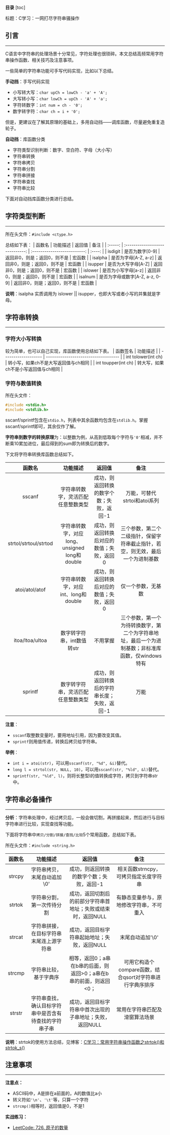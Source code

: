 **目录**
[toc]

标题：C学习：一网打尽字符串骚操作

## 引言
----
C语言中字符串的处理场景十分常见，字符处理也很琐碎。本文总结高频常用字符串操作函数、相关技巧及注意事项。

一些简单的字符串功能可手写代码实现，比如以下总结。

**手动挡**：手写代码实现
 - 小写转大写：`char upCh = lowCh - 'a' + 'A';` 
 - 大写转小写：`char lowCh = upCh - 'A' +
   'a'; `
 - 字符转数字：`int num = ch - '0';` 
 - 数字转字符：`char ch = i + '0';`

但是，更建议在了解其原理的基础上，多用自动挡——调库函数，尽量避免重复造轮子。

**自动挡**：库函数分类
 - 字符类型识别判断：数字、空白符、字母（大小写） 
 - 字符串转换 
 - 字符串拷贝
 - 字符串分割 
 - 字符串拼接 
 - 字符串查找 
 - 字符串比较 

下面对自动挡库函数分类进行总结。
## 字符类型判断
---
所在头文件：`#include <ctype.h>`

总结如下表：
| 函数名  |            功能描述             |            返回值            |  备注  |
| :-----: | :-----------------------------: | :--------------------------: | :----: |
| isdigit |         是否为数字[0-9]         | 返回非0，则是；返回0，则不是 | 宏函数 |
| isalpha |      是否为字母[A-Z, a-z]       | 返回非0，则是；返回0，则不是 | 宏函数 |
| isupper |       是否为大写字母[A-Z]       | 返回非0，则是；返回0，则不是 | 宏函数 |
| islower |       是否为小写字母[a-z]       | 返回非0，则是；返回0，则不是 | 宏函数 |
| isalnum | 是否为字母或数字[A-Z, a-z, 0-9] | 返回非0，则是；返回0，则不是 | 宏函数 |


**说明**：isalpha 实质调用为 islower || isupper，也即大写或者小写的并集就是字母。





## 字符串转换
----

### 字符大小写转换
较为简单，也可以自己实现，库函数使用总结如下表。
| 函数签名 | 功能描述 |
| ------------------- | ------------------------------------ |
| int tolower(int ch) | 转小写，如果ch不是大写返回值与ch相同 |
| int toupper(int ch) | 转大写，如果ch不是小写返回值与ch相同 |
### 字符与数值转换
所在头文件：
```c
#include <stdio.h>
#include <stdlib.h>
```
sscanf/sprintf包含在`stdio.h`，列表中其余函数均包含在`stdlib.h`。掌握sscanf/sprintf即可，其余仅作了解。

**字符串到数字的转换原理**为：以整数为例，从高到低取每个字符与`'0'`相减，并不断乘10累加进位，最后得到的sum即为转换后的数字。

下文将字符串转换库函数总结如下。

|        函数名         |                   功能描述                    |                    返回值                    |                             备注                             |
| :-------------------: | :-------------------------------------------: | :------------------------------------------: | :----------------------------------------------------------: |
|        sscanf         |      字符串转数字，灵活匹配任意整数类型       |   成功，则返回转换的数字个数；失败，返回-1   |                 万能，可替代strtoi和atoi系列                 |
| strtol/strtoul/strtod | 字符串转数字，对应long、unsigned long和double |  成功，则返回转换后对应的数值；失败，返回0   | 三个参数，第二个二级指针，保留字符串截止指针，若空，则无效，最后一个为进制基数 |
|    atoi/atol/atof     |      字符串转数字，对应int、long和double      |  成功，则返回转换后对应的数值；失败，返回0   |                      仅一个参数，无基数                      |
|    itoa/ltoa/ultoa    |          数字转字符串，int数值转str           |                   不用掌握                   | 三个参数，第一个为待转换数字，第二个为字符串地址，最后一个为进制基数；非标准库函数，仅windows特有 |
|        sprintf        |      数字转字符串，灵活匹配任意整数类型       | 成功，则返回转换后的字符串长度；失败，返回-1 |                             万能                             |


**注意**：
- `sscanf`取整数变量时，要用地址引用，因为要改变其值。
- `sprintf`则用值传递，转换后拷贝给字符串。

**举例**：

 - `int i = atoi(str)`，可以用`sscanf(str, "%d", &i)`替代。
 - `long l = strtol(str, NULL, 10)`，可以用`sscanf(str, "%ld", &l)`替代。
 - `sprintf(str, "%ld", l)`，则将长整型l的值转换成字符，拷贝到字符串str中。




## 字符串必备操作
---

**分析**：字符串处理中，经过拷贝后，一般会做切割，再拼接起来，然后进行与目标字符串进行比较，实现查找等功能。

下面将字符串中`拷贝/分割/拼接/查找/比较`5个常用函数，总结如下表。

所在头文件：`#include <string.h>`

| 函数名 |                        功能描述                        |                            返回值                            |                           备注                           |
| :----: | :----------------------------------------------------: | :----------------------------------------------------------: | :------------------------------------------------------: |
| strcpy |              字符串拷贝，末尾自动追加\0'               |           成功，则返回转换的数字个数；失败，返回-1           |          相关函数strncpy，可拷贝指定长度字符串           |
| strtok |               字符串分割，第一次传待分割               | 成功，返回切割后的前部分字符串首地址；失败或结束时，返回NULL |         有静态变量参与，原地修改字符串，不可重入         |
| strcat |        字符串拼接，在目标字符串末尾连上源字符串        |         成功，返回目标字符串起始地址；失败，返回NULL         |                     末尾自动追加'\0'                      |
| strcmp |                 字符串比较，基于字典序                 | 相等，返回0；a串在b串的后面，则返回>0；a串在b串的前面，则返回<0； | 可用它构造个compare函数，结合qsort对字符串进行字典序排序 |
| strstr | 字符串查找，确认目标字符串中是否含有待查找的字符串子串 |   成功，返回目标字符串中首次出现的子串地址；失败，返回NULL   |              常用在字符串匹配及滑窗算法场景              |

**说明**：strtok的使用方法总结，见博客：[C学习：常用字符串操作函数之strtok()和strtok_s()](https://blog.csdn.net/qq_17256689/article/details/115796956)




## 注意事项
---

**注意点：**
 - ASCII码中，A是排在a前面的，A的数值比a小 
 - 转义符如`'\n'`、`'\t'`等，只算一个字符
 - `strcmp()`相等时，返回值是0，不是1

**实战练习：**

 - [LeetCode: 726. 原子的数量](https://leetcode-cn.com/problems/number-of-atoms/)

